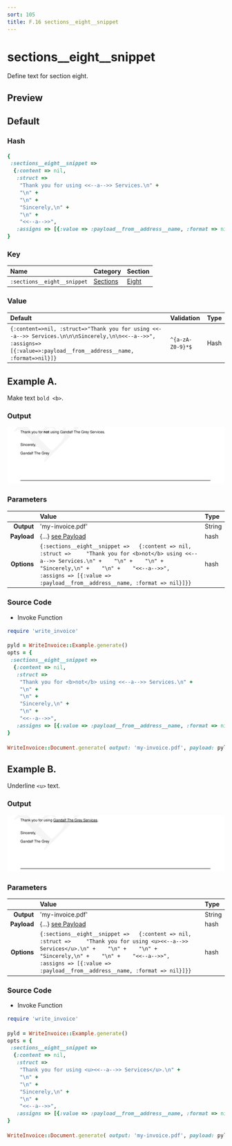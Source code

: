 ```yaml
---
sort: 105
title: F.16 sections__eight__snippet
---
```

# sections__eight__snippet

Define text for section eight.


## Preview

<div >
    <canvas id='canvas' search=':sections__eight__snippet' palette='option_detail'></canvas>
</div>
<script src="../assets/js/marker.js"></script>  

 
## Default

### Hash

```ruby
{
 :sections__eight__snippet => 
  {:content => nil,
   :struct => 
    "Thank you for using <<--a-->> Services.\n" +
    "\n" +
    "\n" +
    "Sincerely,\n" +
    "\n" +
    "<<--a-->>",
   :assigns => [{:value => :payload__from__address__name, :format => nil}]}
} 
```

### Key

| **Name** | **Category** | **Section** |
| :--- | :--- | :--- |
| ```:sections__eight__snippet``` |  [Sections](./#sections) | [Eight](/sections/eight) |

### Value



| **Default**| **Validation**| **Type** |
| :--- | :--- | :--- |
| ```{:content=>nil, :struct=>"Thank you for using <<--a-->> Services.\n\n\nSincerely,\n\n<<--a-->>", :assigns=>[{:value=>:payload__from__address__name, :format=>nil}]}``` | ```^{a-zA-Z0-9}*$``` | Hash |

## Example A.

Make text `bold <b>`.

### Output

<img src="../assets/images/options/sections__eight__snippet--a.png">



### Parameters

| | **Value** | **Type** |
|------:|:------|:------|
| **Output** | 'my-invoice.pdf' | String |
| **Payload** | {...} [see Payload](../payload) | hash |
| **Options** | ```{:sections__eight__snippet =>   {:content => nil,   :struct =>     "Thank you for <b>not</b> using <<--a-->> Services.\n" +    "\n" +    "\n" +    "Sincerely,\n" +    "\n" +    "<<--a-->>",   :assigns => [{:value => :payload__from__address__name, :format => nil}]}}``` | hash |


### Source Code

* Invoke Function

```ruby
require 'write_invoice'
 
pyld = WriteInvoice::Example.generate()
opts = {
 :sections__eight__snippet => 
  {:content => nil,
   :struct => 
    "Thank you for <b>not</b> using <<--a-->> Services.\n" +
    "\n" +
    "\n" +
    "Sincerely,\n" +
    "\n" +
    "<<--a-->>",
   :assigns => [{:value => :payload__from__address__name, :format => nil}]}
}
 
WriteInvoice::Document.generate( output: 'my-invoice.pdf', payload: pyld, options: opts )

```

## Example B.

Underline `<u>` text.

### Output

<img src="../assets/images/options/sections__eight__snippet--b.png">



### Parameters

| | **Value** | **Type** |
|------:|:------|:------|
| **Output** | 'my-invoice.pdf' | String |
| **Payload** | {...} [see Payload](../payload) | hash |
| **Options** | ```{:sections__eight__snippet =>   {:content => nil,   :struct =>     "Thank you for using <u><<--a-->> Services</u>.\n" +    "\n" +    "\n" +    "Sincerely,\n" +    "\n" +    "<<--a-->>",   :assigns => [{:value => :payload__from__address__name, :format => nil}]}}``` | hash |


### Source Code

* Invoke Function

```ruby
require 'write_invoice'
 
pyld = WriteInvoice::Example.generate()
opts = {
 :sections__eight__snippet => 
  {:content => nil,
   :struct => 
    "Thank you for using <u><<--a-->> Services</u>.\n" +
    "\n" +
    "\n" +
    "Sincerely,\n" +
    "\n" +
    "<<--a-->>",
   :assigns => [{:value => :payload__from__address__name, :format => nil}]}
}
 
WriteInvoice::Document.generate( output: 'my-invoice.pdf', payload: pyld, options: opts )

```

